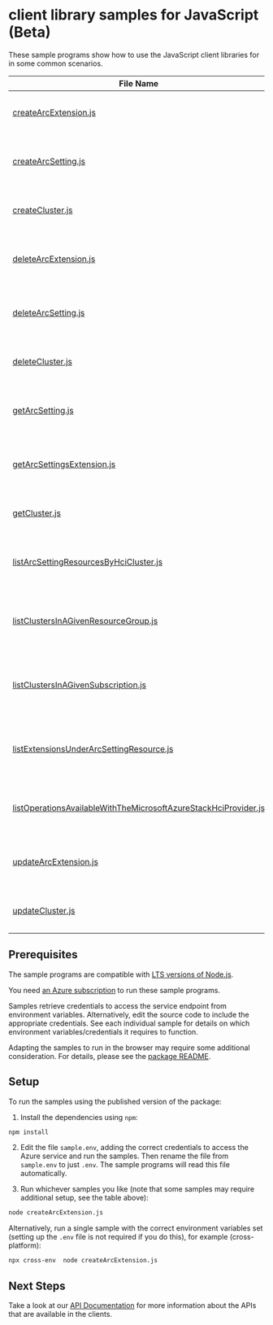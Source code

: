 # client library samples for JavaScript (Beta)

These sample programs show how to use the JavaScript client libraries for in some common scenarios.

| **File Name**                                                                                                                   | **Description**                                                                                                                                                                                        |
| ------------------------------------------------------------------------------------------------------------------------------- | ------------------------------------------------------------------------------------------------------------------------------------------------------------------------------------------------------ |
| [createArcExtension.js][createarcextension]                                                                                     | Create Extension for HCI cluster. x-ms-original-file: specification/azurestackhci/resource-manager/Microsoft.AzureStackHCI/stable/2022-01-01/examples/PutExtension.json                                |
| [createArcSetting.js][createarcsetting]                                                                                         | Create ArcSetting for HCI cluster. x-ms-original-file: specification/azurestackhci/resource-manager/Microsoft.AzureStackHCI/stable/2022-01-01/examples/PutArcSetting.json                              |
| [createCluster.js][createcluster]                                                                                               | Create an HCI cluster. x-ms-original-file: specification/azurestackhci/resource-manager/Microsoft.AzureStackHCI/stable/2022-01-01/examples/CreateCluster.json                                          |
| [deleteArcExtension.js][deletearcextension]                                                                                     | Delete particular Arc Extension of HCI Cluster. x-ms-original-file: specification/azurestackhci/resource-manager/Microsoft.AzureStackHCI/stable/2022-01-01/examples/DeleteExtension.json               |
| [deleteArcSetting.js][deletearcsetting]                                                                                         | Delete ArcSetting resource details of HCI Cluster. x-ms-original-file: specification/azurestackhci/resource-manager/Microsoft.AzureStackHCI/stable/2022-01-01/examples/DeleteArcSetting.json           |
| [deleteCluster.js][deletecluster]                                                                                               | Delete an HCI cluster. x-ms-original-file: specification/azurestackhci/resource-manager/Microsoft.AzureStackHCI/stable/2022-01-01/examples/DeleteCluster.json                                          |
| [getArcSetting.js][getarcsetting]                                                                                               | Get ArcSetting resource details of HCI Cluster. x-ms-original-file: specification/azurestackhci/resource-manager/Microsoft.AzureStackHCI/stable/2022-01-01/examples/GetArcSetting.json                 |
| [getArcSettingsExtension.js][getarcsettingsextension]                                                                           | Get particular Arc Extension of HCI Cluster. x-ms-original-file: specification/azurestackhci/resource-manager/Microsoft.AzureStackHCI/stable/2022-01-01/examples/GetExtension.json                     |
| [getCluster.js][getcluster]                                                                                                     | Get HCI cluster. x-ms-original-file: specification/azurestackhci/resource-manager/Microsoft.AzureStackHCI/stable/2022-01-01/examples/GetCluster.json                                                   |
| [listArcSettingResourcesByHciCluster.js][listarcsettingresourcesbyhcicluster]                                                   | Get ArcSetting resources of HCI Cluster. x-ms-original-file: specification/azurestackhci/resource-manager/Microsoft.AzureStackHCI/stable/2022-01-01/examples/ListArcSettingsByCluster.json             |
| [listClustersInAGivenResourceGroup.js][listclustersinagivenresourcegroup]                                                       | List all HCI clusters in a resource group. x-ms-original-file: specification/azurestackhci/resource-manager/Microsoft.AzureStackHCI/stable/2022-01-01/examples/ListClustersByResourceGroup.json        |
| [listClustersInAGivenSubscription.js][listclustersinagivensubscription]                                                         | List all HCI clusters in a subscription. x-ms-original-file: specification/azurestackhci/resource-manager/Microsoft.AzureStackHCI/stable/2022-01-01/examples/ListClustersBySubscription.json           |
| [listExtensionsUnderArcSettingResource.js][listextensionsunderarcsettingresource]                                               | List all Extensions under ArcSetting resource. x-ms-original-file: specification/azurestackhci/resource-manager/Microsoft.AzureStackHCI/stable/2022-01-01/examples/ListExtensionsByArcSetting.json     |
| [listOperationsAvailableWithTheMicrosoftAzureStackHciProvider.js][listoperationsavailablewiththemicrosoftazurestackhciprovider] | List all available Microsoft.AzureStackHCI provider operations x-ms-original-file: specification/azurestackhci/resource-manager/Microsoft.AzureStackHCI/stable/2022-01-01/examples/ListOperations.json |
| [updateArcExtension.js][updatearcextension]                                                                                     | Update Extension for HCI cluster. x-ms-original-file: specification/azurestackhci/resource-manager/Microsoft.AzureStackHCI/stable/2022-01-01/examples/PatchExtension.json                              |
| [updateCluster.js][updatecluster]                                                                                               | Update an HCI cluster. x-ms-original-file: specification/azurestackhci/resource-manager/Microsoft.AzureStackHCI/stable/2022-01-01/examples/UpdateCluster.json                                          |

## Prerequisites

The sample programs are compatible with [LTS versions of Node.js](https://github.com/nodejs/release#release-schedule).

You need [an Azure subscription][freesub] to run these sample programs.

Samples retrieve credentials to access the service endpoint from environment variables. Alternatively, edit the source code to include the appropriate credentials. See each individual sample for details on which environment variables/credentials it requires to function.

Adapting the samples to run in the browser may require some additional consideration. For details, please see the [package README][package].

## Setup

To run the samples using the published version of the package:

1. Install the dependencies using `npm`:

```bash
npm install
```

2. Edit the file `sample.env`, adding the correct credentials to access the Azure service and run the samples. Then rename the file from `sample.env` to just `.env`. The sample programs will read this file automatically.

3. Run whichever samples you like (note that some samples may require additional setup, see the table above):

```bash
node createArcExtension.js
```

Alternatively, run a single sample with the correct environment variables set (setting up the `.env` file is not required if you do this), for example (cross-platform):

```bash
npx cross-env  node createArcExtension.js
```

## Next Steps

Take a look at our [API Documentation][apiref] for more information about the APIs that are available in the clients.

[createarcextension]: https://github.com/Azure/azure-sdk-for-js/blob/main/sdk/azurestackhci/arm-azurestackhci/samples/v1-beta/javascript/createArcExtension.js
[createarcsetting]: https://github.com/Azure/azure-sdk-for-js/blob/main/sdk/azurestackhci/arm-azurestackhci/samples/v1-beta/javascript/createArcSetting.js
[createcluster]: https://github.com/Azure/azure-sdk-for-js/blob/main/sdk/azurestackhci/arm-azurestackhci/samples/v1-beta/javascript/createCluster.js
[deletearcextension]: https://github.com/Azure/azure-sdk-for-js/blob/main/sdk/azurestackhci/arm-azurestackhci/samples/v1-beta/javascript/deleteArcExtension.js
[deletearcsetting]: https://github.com/Azure/azure-sdk-for-js/blob/main/sdk/azurestackhci/arm-azurestackhci/samples/v1-beta/javascript/deleteArcSetting.js
[deletecluster]: https://github.com/Azure/azure-sdk-for-js/blob/main/sdk/azurestackhci/arm-azurestackhci/samples/v1-beta/javascript/deleteCluster.js
[getarcsetting]: https://github.com/Azure/azure-sdk-for-js/blob/main/sdk/azurestackhci/arm-azurestackhci/samples/v1-beta/javascript/getArcSetting.js
[getarcsettingsextension]: https://github.com/Azure/azure-sdk-for-js/blob/main/sdk/azurestackhci/arm-azurestackhci/samples/v1-beta/javascript/getArcSettingsExtension.js
[getcluster]: https://github.com/Azure/azure-sdk-for-js/blob/main/sdk/azurestackhci/arm-azurestackhci/samples/v1-beta/javascript/getCluster.js
[listarcsettingresourcesbyhcicluster]: https://github.com/Azure/azure-sdk-for-js/blob/main/sdk/azurestackhci/arm-azurestackhci/samples/v1-beta/javascript/listArcSettingResourcesByHciCluster.js
[listclustersinagivenresourcegroup]: https://github.com/Azure/azure-sdk-for-js/blob/main/sdk/azurestackhci/arm-azurestackhci/samples/v1-beta/javascript/listClustersInAGivenResourceGroup.js
[listclustersinagivensubscription]: https://github.com/Azure/azure-sdk-for-js/blob/main/sdk/azurestackhci/arm-azurestackhci/samples/v1-beta/javascript/listClustersInAGivenSubscription.js
[listextensionsunderarcsettingresource]: https://github.com/Azure/azure-sdk-for-js/blob/main/sdk/azurestackhci/arm-azurestackhci/samples/v1-beta/javascript/listExtensionsUnderArcSettingResource.js
[listoperationsavailablewiththemicrosoftazurestackhciprovider]: https://github.com/Azure/azure-sdk-for-js/blob/main/sdk/azurestackhci/arm-azurestackhci/samples/v1-beta/javascript/listOperationsAvailableWithTheMicrosoftAzureStackHciProvider.js
[updatearcextension]: https://github.com/Azure/azure-sdk-for-js/blob/main/sdk/azurestackhci/arm-azurestackhci/samples/v1-beta/javascript/updateArcExtension.js
[updatecluster]: https://github.com/Azure/azure-sdk-for-js/blob/main/sdk/azurestackhci/arm-azurestackhci/samples/v1-beta/javascript/updateCluster.js
[apiref]: https://docs.microsoft.com/javascript/api/@azure/arm-azurestackhci?view=azure-node-preview
[freesub]: https://azure.microsoft.com/free/
[package]: https://github.com/Azure/azure-sdk-for-js/tree/main/sdk/azurestackhci/arm-azurestackhci/README.md
